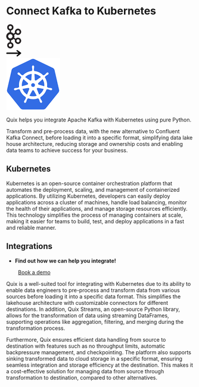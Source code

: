 # Connect Kafka to Kubernetes

<div class="connect-images cards blog-grid-card" markdown>
<div>
<img src="../images/kafka_logo.png" width="40px" />
</div>
<div>
<img src="../images/arrow.svg" width="40px" />
</div>
<div>
<img src="./images/kubernetes_1.jpg" />
</div>
</div>

Quix helps you integrate Apache Kafka with Kubernetes using pure Python.

Transform and pre-process data, with the new alternative to Confluent Kafka Connect, before loading it into a specific format, simplifying data lake house architecture, reducing storage and ownership costs and enabling data teams to achieve success for your business.

## Kubernetes

Kubernetes is an open-source container orchestration platform that automates the deployment, scaling, and management of containerized applications. By utilizing Kubernetes, developers can easily deploy applications across a cluster of machines, handle load balancing, monitor the health of their applications, and manage storage resources efficiently. This technology simplifies the process of managing containers at scale, making it easier for teams to build, test, and deploy applications in a fast and reliable manner.

## Integrations

<div class="grid cards" markdown>

- __Find out how we can help you integrate!__

    <a class="md-button md-button--primary" href="https://quix.io/book-a-demo" target="_blank" style="margin:.5rem;">Book a demo</a>

</div>


Quix is a well-suited tool for integrating with Kubernetes due to its ability to enable data engineers to pre-process and transform data from various sources before loading it into a specific data format. This simplifies the lakehouse architecture with customizable connectors for different destinations. In addition, Quix Streams, an open-source Python library, allows for the transformation of data using streaming DataFrames, supporting operations like aggregation, filtering, and merging during the transformation process.

Furthermore, Quix ensures efficient data handling from source to destination with features such as no throughput limits, automatic backpressure management, and checkpointing. The platform also supports sinking transformed data to cloud storage in a specific format, ensuring seamless integration and storage efficiency at the destination. This makes it a cost-effective solution for managing data from source through transformation to destination, compared to other alternatives.

